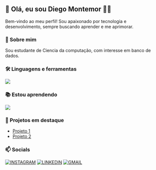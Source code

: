 ## 👋 Olá, eu sou Diego Montemor 👨‍💻

Bem-vindo ao meu perfil! Sou apaixonado por tecnologia e desenvolvimento, sempre buscando aprender e me aprimorar.

### 🚀 Sobre mim
Sou estudante de Ciencia da computação, com interesse em banco de dados.

### 🛠️ Linguagens e ferramentas
<img src="https://skillicons.dev/icons?i=cpp,lua,git,github,vscode,blender,windows,linux" />

### 📚 Estou aprendendo
<img src="https://skillicons.dev/icons?i=powershell,html,css" />

### 🌟 Projetos em destaque
- [Projeto 1](link)
- [Projeto 2](link)

### 📫 Socials
[![INSTAGRAM](https://skillicons.dev/icons?i=instagram)](https://www.instagram.com/diego_montemor/)
[![LINKEDIN](https://go-skill-icons.vercel.app/api/icons?i=linkedin)](https://www.linkedin.com/in/diego-montemor-48091536a)
[![GMAIL](https://skillicons.dev/icons?i=gmail)](mailto:montemordiego@gmail.com)
